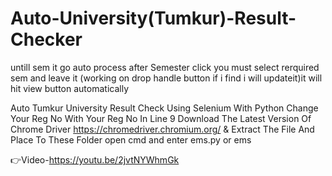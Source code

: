 # Auto-University(Tumkur)-Result-Checker
untill sem it go auto process after Semester click you must select rerquired sem and leave it (working on drop handle button if i find i will updateit)it will hit view button automatically

Auto Tumkur University Result Check Using Selenium With Python
Change Your Reg No With Your Reg No In Line 9
Download The Latest Version Of Chrome Driver https://chromedriver.chromium.org/
& Extract The File And Place To These Folder
open cmd and enter ems.py or ems

👉Video-https://youtu.be/2jvtNYWhmGk
